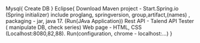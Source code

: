 Mysql{
Create DB
}
Eclipse{
Download Maven project - Start.Spring.io (Spring initializer)  include proglang, springversion, group,artifact,(names) , packaging - jar,  java 17. (Run(JAva Application))
Rest API - Talend API Tester ( manipulate DB, check series)
Web page - HTML, CSS (Localhost:8080,82,88). Run(configuration, chrome - localhost:...)
}
